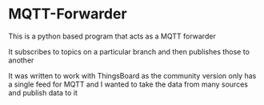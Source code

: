 # MQTT-Forwarder

This is a python based program that acts as a MQTT forwarder

It subscribes to topics on a particular branch and then publishes those to another

It was written to work with ThingsBoard as the community version only has a single feed for MQTT and I wanted to take the data from
many sources and publish data to it
